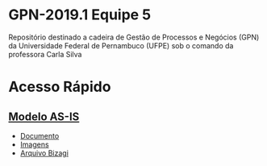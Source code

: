 # GPN-2019.1 Equipe 5
Repositório destinado a cadeira de Gestão de Processos e Negócios (GPN) da Universidade Federal de Pernambuco (UFPE) sob o comando da professora Carla Silva

# Acesso Rápido
## [Modelo AS-IS](https://github.com/phacUFPE/GPN-2019.1_Equipe_5/tree/master/Modelo%20AS-IS)  
* [Documento](https://github.com/phacUFPE/GPN-2019.1_Equipe_5/blob/master/Modelo%20AS-IS/Documento/Modelo%20AS-IS%20Equipe%205.pdf)  
* [Imagens](https://github.com/phacUFPE/GPN-2019.1_Equipe_5/tree/master/Modelo%20AS-IS/Imagens)  
* [Arquivo Bizagi](https://github.com/phacUFPE/GPN-2019.1_Equipe_5/tree/master/Modelo%20AS-IS/Arquivo%20Bizagi)  
